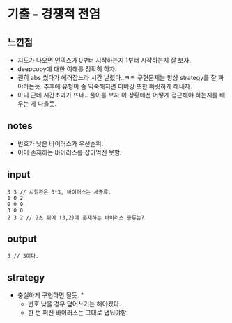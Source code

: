 # 기출 - 경쟁적 전염

## 느낀점
* 지도가 나오면 인덱스가 0부터 시작하는지 1부터 시작하는지 잘 보자.
* deepcopy에 대한 이해를 정확히 하자.
* 괜히 abs 썼다가 에러잡느라 시간 날렸다..ㅋㅋ 구현문제는 항상 strategy를 잘 짜야하는듯. 추후에 유형이 좀 익숙해지면 디버깅 또한 빠릿하게 해내자.
* 아니 근데 시간초과가 뜨네.. 풀이를 보자 이 상황에선 어떻게 접근해야 하는지를 배우는 게 나을듯.

## notes
* 번호가 낮은 바이러스가 우선순위.
* 이미 존재하는 바이러스를 잡아먹진 못함.

## input
```
3 3 // 시험관은 3*3, 바이러스는 세종류.
1 0 2
0 0 0
3 0 0
2 3 2 // 2초 뒤에 (3,2)에 존재하는 바이러스 종류는?
```

## output
```
3 // 3이다.
```

## strategy
* 충실하게 구현하면 될듯.
  * 
  * 번호 낮을 경우 덮어쓰기는 해야겠다.
  * 한 번 퍼진 바이러스는 그대로 냅둬야함.

